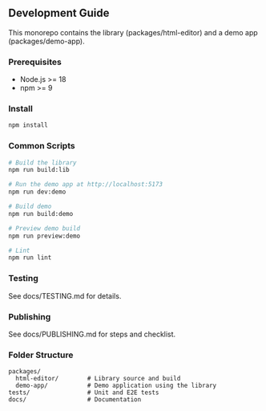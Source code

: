 ## Development Guide

This monorepo contains the library (packages/html-editor) and a demo app (packages/demo-app).

### Prerequisites
- Node.js >= 18
- npm >= 9

### Install
```bash
npm install
```

### Common Scripts
```bash
# Build the library
npm run build:lib

# Run the demo app at http://localhost:5173
npm run dev:demo

# Build demo
npm run build:demo

# Preview demo build
npm run preview:demo

# Lint
npm run lint
```

### Testing
See docs/TESTING.md for details.

### Publishing
See docs/PUBLISHING.md for steps and checklist.

### Folder Structure
```
packages/
  html-editor/        # Library source and build
  demo-app/           # Demo application using the library
tests/                # Unit and E2E tests
docs/                 # Documentation
```
